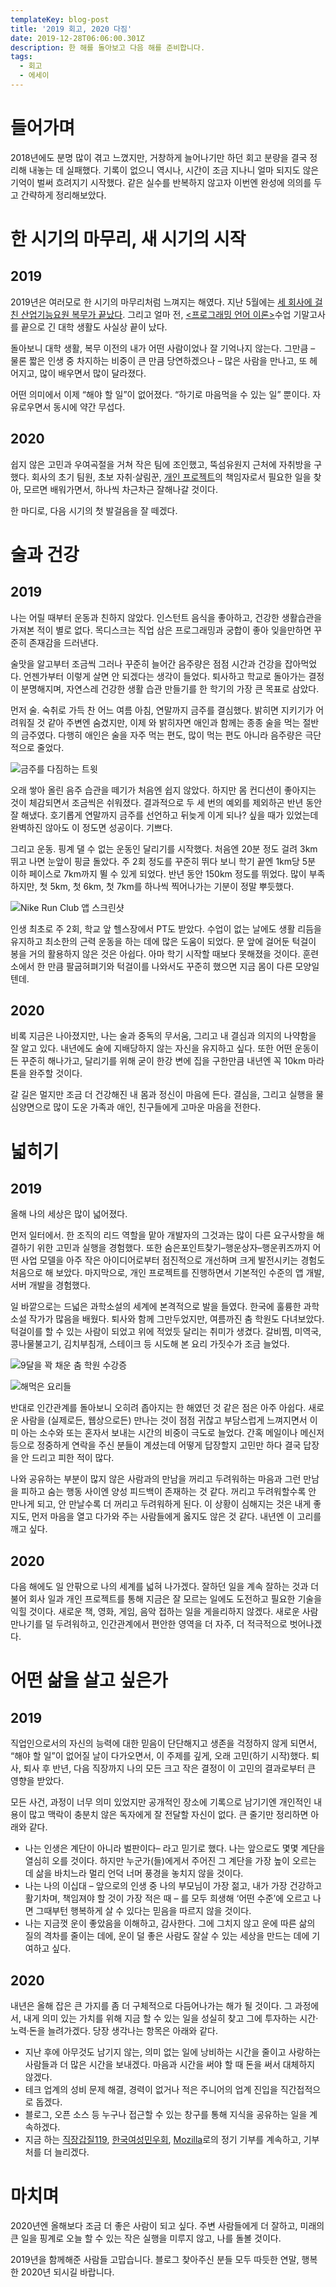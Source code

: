```yaml
---
templateKey: blog-post
title: '2019 회고, 2020 다짐'
date: 2019-12-28T06:06:00.301Z
description: 한 해를 돌아보고 다음 해를 준비합니다.
tags:
  - 회고
  - 에세이
---
```

# 들어가며

2018년에도 분명 많이 겪고 느꼈지만, 거창하게 늘어나기만 하던 회고 분량을 결국 정리해 내놓는 데 실패했다. 기록이 없으니 역시나, 시간이 조금 지나니 얼마 되지도 않은 기억이 벌써 흐려지기 시작했다. 같은 실수를 반복하지 않고자 이번엔 완성에 의의를 두고 간략하게 정리해보았다.

# 한 시기의 마무리, 새 시기의 시작

## 2019

2019년은 여러모로 한 시기의 마무리처럼 느껴지는 해였다. 지난 5월에는 [세 회사에 걸친 산업기능요원 복무가 끝났다](https://ahnheejong.name/articles/skilled-industrial-personnel-postmortem/). 그리고 얼마 전, [<프로그래밍 언어 이론>](https://github.com/hongseok-yang/graduatePL19)수업 기말고사를 끝으로 긴 대학 생활도 사실상 끝이 났다.

돌아보니 대학 생활, 복무 이전의 내가 어떤 사람이었나 잘 기억나지 않는다. 그만큼 – 물론 짧은 인생 중 차지하는 비중이 큰 만큼 당연하겠으나 – 많은 사람을 만나고, 또 헤어지고, 많이 배우면서 많이 달라졌다.

어떤 의미에서 이제 “해야 할 일”이 없어졌다. “하기로 마음먹을 수 있는 일” 뿐이다. 자유로우면서 동시에 약간 무섭다.

## 2020

쉽지 않은 고민과 우여곡절을 거쳐 작은 팀에 조인했고, 뚝섬유원지 근처에 자취방을 구했다. 회사의 초기 팀원, 초보 자취·살림꾼, [개인 프로젝트](https://ahnheejong.name/articles/galpi-development-diary/)의 책임자로서 필요한 일을 찾아, 모르면 배워가면서, 하나씩 차근차근 잘해나갈 것이다.

한 마디로, 다음 시기의 첫 발걸음을 잘 떼겠다.

# 술과 건강

## 2019

나는 어릴 때부터 운동과 친하지 않았다. 인스턴트 음식을 좋아하고, 건강한 생활습관을 가져본 적이 별로 없다. 목디스크는 직업 삼은 프로그래밍과 궁합이 좋아 잊을만하면 꾸준히 존재감을 드러낸다. 

술맛을 알고부터 조금씩 그러나 꾸준히 늘어간 음주량은 점점 시간과 건강을 잡아먹었다. 언젠가부터 이렇게 살면 안 되겠다는 생각이 들었다. 퇴사하고 학교로 돌아가는 결정이 분명해지며, 자연스레 건강한 생활 습관 만들기를 한 학기의 가장 큰 목표로 삼았다.

먼저 술. 숙취로 가득 찬 어느 여름 아침, 연말까지 금주를 결심했다. 밝히면 지키기가 어려워질 것 같아 주변엔 숨겼지만, 이제 와 밝히자면 애인과 함께는 종종 술을 먹는 절반의 금주였다. 다행히 애인은 술을 자주 먹는 편도, 많이 먹는 편도 아니라 음주량은 극단적으로 줄었다.

![금주를 다짐하는 트윗](/assets/2019-2020-quit-drinking.png)

오래 쌓아 올린 음주 습관을 떼기가 처음엔 쉽지 않았다. 하지만 몸 컨디션이 좋아지는 것이 체감되면서 조금씩은 쉬워졌다. 결과적으로 두 세 번의 예외를 제외하곤 반년 동안 잘 해냈다. 호기롭게 연말까지 금주를 선언하고 뒤늦게 이게 되나? 싶을 때가 있었는데 완벽하진 않아도 이 정도면 성공이다. 기쁘다.

그리고 운동. 핑계 댈 수 없는 운동인 달리기를 시작했다. 처음엔 20분 정도 걸려 3km 뛰고 나면 눈앞이 핑글 돌았다. 주 2회 정도를 꾸준히 뛰다 보니 학기 끝엔 1km당 5분 이하 페이스로 7km까지 뛸 수 있게 되었다. 반년 동안 150km 정도를 뛰었다. 많이 부족하지만, 첫 5km, 첫 6km, 첫 7km를 하나씩 찍어나가는 기분이 정말 뿌듯했다.

![Nike Run Club 앱 스크린샷](/assets/2019-2020-running.jpg)

인생 최초로 주 2회, 학교 앞 헬스장에서 PT도 받았다. 수업이 없는 날에도 생활 리듬을 유지하고 최소한의 근력 운동을 하는 데에 많은 도움이 되었다. 문 앞에 걸어둔 턱걸이 봉을 거의 활용하지 않은 것은 아쉽다. 아마 학기 시작할 때보다 못해졌을 것이다. 훈련소에서 한 만큼 팔굽혀펴기와 턱걸이를 나와서도 꾸준히 했으면 지금 몸이 다른 모양일 텐데.

## 2020

비록 지금은 나아졌지만, 나는 술과 중독의 무서움, 그리고 내 결심과 의지의 나약함을 잘 알고 있다. 내년에도 술에 지배당하지 않는 자신을 유지하고 싶다. 또한 어떤 운동이든 꾸준히 해나가고, 달리기를 위해 굳이 한강 변에 집을 구한만큼 내년엔 꼭 10km 마라톤을 완주할 것이다.

갈 길은 멀지만 조금 더 건강해진 내 몸과 정신이 마음에 든다. 결심을, 그리고 실행을 물심양면으로 많이 도운 가족과 애인, 친구들에게 고마운 마음을 전한다.

# 넓히기

## 2019

올해 나의 세상은 많이 넓어졌다.

먼저 일터에서. 한 조직의 리드 역할을 맡아 개발자의 그것과는 많이 다른 요구사항을 해결하기 위한 고민과 실행을 경험했다. 또한 숨은포인트찾기–행운상자–행운퀴즈까지 어떤 사업 모델을 아주 작은 아이디어로부터 점진적으로 개선하며 크게 발전시키는 경험도 처음으로 해 보았다. 마지막으로, 개인 프로젝트를 진행하면서 기본적인 수준의 앱 개발, 서버 개발을 경험했다.

일 바깥으로는 드넓은 과학소설의 세계에 본격적으로 발을 들였다. 한국에 훌륭한 과학소설 작가가 많음을 배웠다. 퇴사와 함께 그만두었지만, 여름까진 춤 학원도 다녀보았다. 턱걸이를 할 수 있는 사람이 되었고 위에 적었듯 달리는 취미가 생겼다. 갈비찜, 미역국, 콩나물불고기, 김치부침개, 스테이크 등 시도해 본 요리 가짓수가 조금 늘었다.

![9달을 꽉 채운 춤 학원 수강증](/assets/2019-2020-dance.jpg)

![해먹은 요리들](/assets/2019-2020-cooking.jpeg)

반대로 인간관계를 돌아보니 오히려 좁아지는 한 해였던 것 같은 점은 아주 아쉽다. 새로운 사람을 (실제로든, 웹상으로든) 만나는 것이 점점 귀찮고 부담스럽게 느껴지면서 이미 아는 소수와 또는 혼자서 보내는 시간의 비중이 극도로 늘었다. 간혹 메일이나 메신저 등으로 정중하게 연락을 주신 분들이 계셨는데 어떻게 답장할지 고민만 하다 결국 답장을 안 드리고 피한 적이 많다.

나와 공유하는 부분이 많지 않은 사람과의 만남을 꺼리고 두려워하는 마음과 그런 만남을 피하고 숨는 행동 사이엔 양성 피드백이 존재하는 것 같다. 꺼리고 두려워할수록 안 만나게 되고, 안 만날수록 더 꺼리고 두려워하게 된다. 이 상황이 심해지는 것은 내게 좋지도, 먼저 마음을 열고 다가와 주는 사람들에게 옳지도 않은 것 같다. 내년엔 이 고리를 깨고 싶다.

## 2020

다음 해에도 일 안팎으로 나의 세계를 넓혀 나가겠다. 잘하던 일을 계속 잘하는 것과 더불어 회사 일과 개인 프로젝트를 통해 지금은 잘 모르는 일에도 도전하고 필요한 기술을 익힐 것이다. 새로운 책, 영화, 게임, 음악 접하는 일을 게을리하지 않겠다. 새로운 사람 만나기를 덜 두려워하고, 인간관계에서 편안한 영역을 더 자주, 더 적극적으로 벗어나겠다.

# 어떤 삶을 살고 싶은가

## 2019

직업인으로서의 자신의 능력에 대한 믿음이 단단해지고 생존을 걱정하지 않게 되면서, “해야 할 일”이 없어질 날이 다가오면서, 이 주제를 깊게, 오래 고민(하기 시작)했다. 퇴사, 퇴사 후 반년, 다음 직장까지 나의 모든 크고 작은 결정이 이 고민의 결과로부터 큰 영향을 받았다.

모든 사건, 과정이 너무 의미 있었지만 공개적인 장소에 기록으로 남기기엔 개인적인 내용이 많고 맥락이 충분치 않은 독자에게 잘 전달할 자신이 없다. 큰 줄기만 정리하면 아래와 같다.

* 나는 인생은 계단이 아니라 벌판이다– 라고 믿기로 했다. 나는 앞으로도 몇몇 계단을 열심히 오를 것이다. 하지만 누군가(들)에게서 주어진 그 계단을 가장 높이 오르는 데 삶을 바치느라 멀리 언덕 너머 풍경을 놓치지 않을 것이다.
* 나는 나의 이십대 – 앞으로의 인생 중 나의 부모님이 가장 젊고, 내가 가장 건강하고 활기차며, 책임져야 할 것이 가장 적은 때 – 를 모두 희생해 ‘어떤 수준’에 오르고 나면 그때부턴 행복하게 살 수 있다는 믿음을 따르지 않을 것이다.
* 나는 지금껏 운이 좋았음을 이해하고, 감사한다. 그에 그치지 않고 운에 따른 삶의 질의 격차를 줄이는 데에, 운이 덜 좋은 사람도 잘살 수 있는 세상을 만드는 데에 기여하고 싶다.

## 2020

내년은 올해 잡은 큰 가지를 좀 더 구체적으로 다듬어나가는 해가 될 것이다. 그 과정에서, 내게 의미 있는 가치를 위해 지금 할 수 있는 일을 성실히 찾고 그에 투자하는 시간·노력·돈을 늘려가겠다. 당장 생각나는 항목은 아래와 같다.

* 지난 후에 아무것도 남기지 않는, 의미 없는 일에 낭비하는 시간을 줄이고 사랑하는 사람들과 더 많은 시간을 보내겠다. 마음과 시간을 써야 할 때 돈을 써서 대체하지 않겠다.
* 테크 업계의 성비 문제 해결, 경력이 없거나 적은 주니어의 업계 진입을 직간접적으로 돕겠다.
* 블로그, 오픈 소스 등 누구나 접근할 수 있는 창구를 통해 지식을 공유하는 일을 계속하겠다.
* 지금 하는 [직장갑질119](https://blog.naver.com/gabjil119), [한국여성민우회](https://www.womenlink.or.kr/), [Mozilla](https://www.mozilla.org/en-US/about/)로의 정기 기부를 계속하고, 기부처를 더 늘리겠다.

# 마치며

2020년엔 올해보다 조금 더 좋은 사람이 되고 싶다. 주변 사람들에게 더 잘하고, 미래의 큰 일을 핑계로 오늘 할 수 있는 작은 실행을 미루지 않고, 나를 돌볼 것이다.

2019년을 함께해준 사람들 고맙습니다. 블로그 찾아주신 분들 모두 따듯한 연말, 행복한 2020년 되시길 바랍니다.
